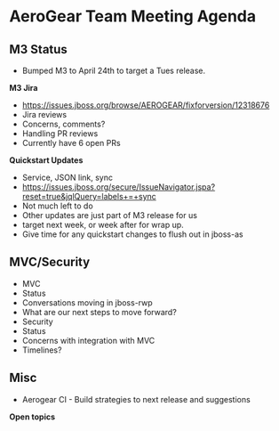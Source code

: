AeroGear Team Meeting Agenda
============================

M3 Status
---------

* Bumped M3 to April 24th to target a Tues release.

__M3 Jira__

* https://issues.jboss.org/browse/AEROGEAR/fixforversion/12318676
* Jira reviews
 * Concerns, comments?
* Handling PR reviews
 * Currently have 6 open PRs

__Quickstart Updates__

* Service, JSON link, sync
 * https://issues.jboss.org/secure/IssueNavigator.jspa?reset=true&jqlQuery=labels+=+sync
 * Not much left to do
* Other updates are just part of M3 release for us
 * target next week, or week after for wrap up.
 * Give time for any quickstart changes to flush out in jboss-as
 
MVC/Security 
------------

* MVC
 * Status
 * Conversations moving in jboss-rwp
 * What are our next steps to move forward?
* Security
 * Status
 * Concerns with integration with MVC
 * Timelines?

Misc
----

* Aerogear CI - Build strategies to next release and suggestions

__Open topics__